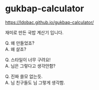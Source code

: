 # gukbap-calculator

https://ldobac.github.io/gukbap-calculator/

재미로 만든 국밥 계산기 입니다.

Q. 왜 만들었죠?  
A. 왜 살죠?

Q. 스타일이 너무 구려요!  
A. 님은 그렇다고 생각안함?

Q. 진짜 쓸모 없는듯.  
A. 님 친구들도 님 그렇게 생각함.
